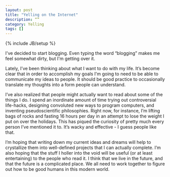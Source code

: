 ```yaml
---
layout: post
title: "Yelling on the Internet"
description: “”
category: Yelling
tags: []
---
```

{% include JB/setup %}

I've decided to start blogging. Even typing the word “blogging” makes me feel somewhat dirty, but I'm getting over it. 

Lately, I’ve been thinking about what I want to do with my life. It’s become clear that in order to accomplish my goals I'm going to need to be able to communicate my ideas to people. It should be good practice to occasionally translate my thoughts into a form people can understand.

I’ve also realized that people might actually want to read about some of the things I do. I spend an inordinate amount of time trying out controversial life-hacks, designing convoluted new ways to program computers, and inventing pseudoscientific philosophies. Right now, for instance, I’m lifting bags of rocks and fasting 16 hours per day in an attempt to lose the weight I put on over the holidays. This has piqued the curiosity of pretty much every person I’ve mentioned it to. It’s wacky and effective - I guess people like that.

I’m hoping that writing down my current ideas and dreams will help to crystallize them into well-defined projects that I can actually complete. I’m also hoping that the stuff I holler into the void will be useful (or at least entertaining) to the people who read it. I think that we live in the future, and that the future is a complicated place. We all need to work together to figure out how to be good humans in this modern world.